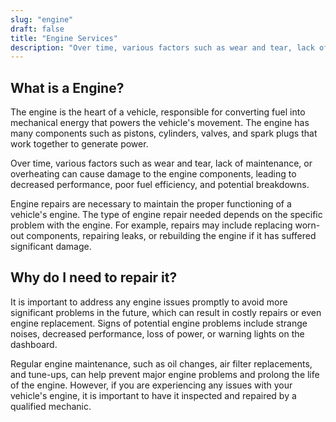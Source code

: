 ```yaml
---
slug: "engine"
draft: false
title: "Engine Services"
description: "Over time, various factors such as wear and tear, lack of maintenance, or overheating can cause damage to the engine components, leading to decreased performance, poor fuel efficiency, and potential breakdowns."
---
```


## What is a Engine?

The engine is the heart of a vehicle, responsible for converting fuel into mechanical energy that powers the vehicle's movement. The engine has many components such as pistons, cylinders, valves, and spark plugs that work together to generate power.

Over time, various factors such as wear and tear, lack of maintenance, or overheating can cause damage to the engine components, leading to decreased performance, poor fuel efficiency, and potential breakdowns.

Engine repairs are necessary to maintain the proper functioning of a vehicle's engine. The type of engine repair needed depends on the specific problem with the engine. For example, repairs may include replacing worn-out components, repairing leaks, or rebuilding the engine if it has suffered significant damage.

## Why do I need to repair it?

It is important to address any engine issues promptly to avoid more significant problems in the future, which can result in costly repairs or even engine replacement. Signs of potential engine problems include strange noises, decreased performance, loss of power, or warning lights on the dashboard.

Regular engine maintenance, such as oil changes, air filter replacements, and tune-ups, can help prevent major engine problems and prolong the life of the engine. However, if you are experiencing any issues with your vehicle's engine, it is important to have it inspected and repaired by a qualified mechanic.
